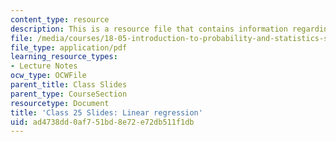 ```yaml
---
content_type: resource
description: This is a resource file that contains information regarding linear regression.
file: /media/courses/18-05-introduction-to-probability-and-statistics-spring-2014/ad4738dd0af751bd8e72e72db511f1db_MIT18_05S14_class25slides.pdf
file_type: application/pdf
learning_resource_types:
- Lecture Notes
ocw_type: OCWFile
parent_title: Class Slides
parent_type: CourseSection
resourcetype: Document
title: 'Class 25 Slides: Linear regression'
uid: ad4738dd-0af7-51bd-8e72-e72db511f1db
---
```

